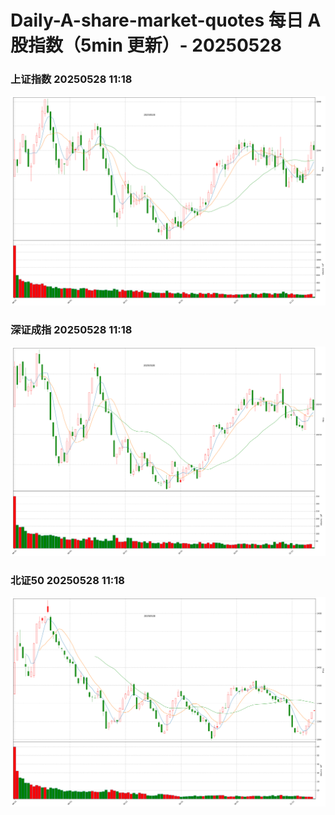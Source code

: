 
# Daily-A-share-market-quotes 每日 A 股指数（5min 更新）- 20250528

### 上证指数 20250528 11:18
![](./fig/2025/5/20250528-sh000001.png)

### 深证成指 20250528 11:18
![](./fig/2025/5/20250528-sz399001.png)

### 北证50 20250528 11:18
![](./fig/2025/5/20250528-bj899050.png)

